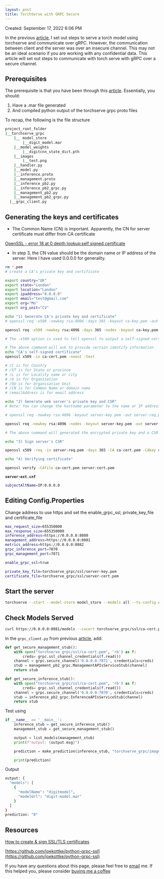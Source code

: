```yaml
---
layout: post
title: TorchServe with GRPC Secure
---
```


Created: September 17, 2022 6:06 PM

In the previous [article](https://www.notion.so/TorchServe-with-GRPC-04c5cf2339d141b188cfe8ec95866187), I set out steps to serve a torch model using torchserve and communicate over gRPC. However, the communication between client and the server was over an insecure channel. This may not be an ideal scenario if you are working with any confidential data. This article will set out steps to communicate with torch serve with gRPC over a secure channel.

## Prerequisites

The prerequisite is that you have been through this [article](https://www.notion.so/TorchServe-with-GRPC-04c5cf2339d141b188cfe8ec95866187). Essentially, you should:

1. Have a .mar file generated
2. And compiled python output of the torchserve grpc proto files

To recap, the following is the file structure

```bash
project_root_folder
|__torchserve_grpc
	|__ model_store
		|__digit_model.mar
	|__model_weights
		|__digitcnn_state_dict.pth
	|__images
		|__test.png
	|__handler.py
	|__model.py
	|__inference.proto
	|__management.proto
	|__inference_pb2.py
	|__inference_pb2_grpc.py
	|__management_pb2.py
	|__management_pb2_grpc.py
  |__grpc_client.py
```

## Generating the keys and certificates

- The Common Name (CN) is important. Apparently, the CN for server certificate must differ from CA certificate

[OpenSSL - error 18 at 0 depth lookup:self signed certificate](https://stackoverflow.com/a/19738223/8727339)

- In step 3, the CN value should be the domain name or IP address of the server. Here I have used 0.0.0.0 for generality.

```bash
rm *.pem
# create a CA's private key and certificate

export country="UK"
export state="London"
export location="London"
export ipaddress="0.0.0.0"
export email="test@gmail.com"
export org="Mo"
export org_unit="CV"

echo "1) Generate CA's private key and certificate"
# openssl req -x509 -newkey rsa:4096 -days 365 -keyout ca-key.pem -out ca-cert.pem

openssl req -x509 -newkey rsa:4096 -days 365 -nodes -keyout ca-key.pem -out ca-cert.pem -subj "/C=${country}/ST=${state}/L=${location}/O=${org}/OU=${org_unit}/CN=random/emailAddress=${email}"

# The -x509 option is used to tell openssl to output a self-signed certificate instead of a certificate request. We need self signed because we are the CA. The private key is ca-key.pem and certificate is ca-cert.pem

# The above command will ask to provide certain identify information
echo "CA's self-signed certificate"
openssl x509 -in ca-cert.pem -noout -text

# /C is for Country
# /ST is for State or province
# /L is for Locality name or city
# /O is for Organisation
# /OU is for Organisation Unit
# /CN is for Common Name or domain name
# /emailAddress is for email address

echo "2) Generate web server's private key and CSR"
# Note: You can change the hostname parameter to the name or IP address of a server on your network, it just needs to match the server name that you connect to with the client.

# openssl req -newkey rsa:4096 -keyout server-key.pem -out server-req.pem

openssl req -newkey rsa:4096 -nodes -keyout server-key.pem -out server-req.pem -subj "/C=${country}/ST=${state}/L=${location}/O=${org}/OU=${org_unit}/CN=${ipaddress}/emailAddress=${email}"

# The above command will generated the encrypted private key and a CSR

echo "3) Sign server's CSR"

openssl x509 -req -in server-req.pem -days 365 -CA ca-cert.pem -CAkey ca-key.pem -CAcreateserial -out server-cert.pem -extfile server-ext.cnf

echo "4) Verifying certificate"

openssl verify -CAfile ca-cert.pem server-cert.pem
```

**`server-ext.cnf`**

```bash
subjectAltName=IP:0.0.0.0
```

## Editing Config.Properties

Change address to use https and set the enable_grpc_ssl, private_key_file and certificate_file

```bash
max_request_size=655350000
max_response_size=655350000
inference_address=https://0.0.0.0:8080
management_address=https://0.0.0.0:8081
metrics_address=https://0.0.0.0:8082
grpc_inference_port=7070
grpc_management_port=7071

enable_grpc_ssl=true

private_key_file=torchserve_grpc/ssl/server-key.pem
certificate_file=torchserve_grpc/ssl/server-cert.pem
```

## Start the server

```bash
torchserve --start --model-store model_store --models all --ts-config configs/config.properties
```

## Check Models Served

```bash
curl https://0.0.0.0:8081/models --cacert torchserve_grpc/ssl/ca-cert.pem
```

In the `grpc_client.py` from previous [article](https://www.notion.so/TorchServe-with-GRPC-04c5cf2339d141b188cfe8ec95866187), add:

```python
def get_secure_management_stub():
    with open("torchserve_grpc/ssl/ca-cert.pem", 'rb') as f:
        creds= grpc.ssl_channel_credentials(f.read())
    channel = grpc.secure_channel('0.0.0.0:7071', credentials=creds)
    stub = management_pb2_grpc.ManagementAPIsServiceStub(channel)
    return stub

def get_secure_inference_stub():
    with open("torchserve_grpc/ssl/ca-cert.pem", 'rb') as f:
        creds= grpc.ssl_channel_credentials(f.read())
    channel = grpc.secure_channel('0.0.0.0:7070', credentials=creds)
    stub = inference_pb2_grpc.InferenceAPIsServiceStub(channel)
    return stub

```

 

Test using

```python
if __name__ == '__main__':
    inference_stub = get_secure_inference_stub()
    management_stub = get_secure_management_stub()

    output = list_models(management_stub)
    print(f"output: {output.msg}")

    prediction = make_prediction(inference_stub, "torchserve_grpc/images/test.png")

    print(prediction)
```

Output

```bash
output: {
  "models": [
    {
      "modelName": "digitmodel",
      "modelUrl": "digit-model.mar"
    }
  ]
}
prediction: "8"
```

## Resources

[How to create & sign SSL/TLS certificates](https://dev.to/techschoolguru/how-to-create-sign-ssl-tls-certificates-2aai)

[https://github.com/joekottke/python-grpc-ssl](https://github.com/joekottke/python-grpc-ssl)

If you have any questions about this page, please feel free to [email](mailto:remotes.jackpot-0t@icloud.com) me. If this helped you, please consider [buying me a coffee](https://www.buymeacoffee.com/mohitmotwani)
